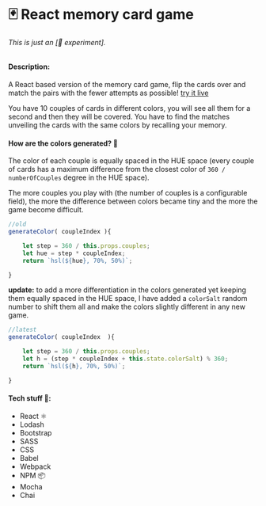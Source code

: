 # 🃏 React memory card game

###### This is just an \[🔬 experiment\].

#### Description:
 A React based version of the memory card game, flip the cards over and match the pairs with the fewer attempts as possible! [try it live](https://frarizzi.science/experiments/react-memory-card-game/)

 You have 10 couples of cards in different colors, you will see all them for a second and then they will be covered. You have to find the matches unveiling the cards with the same colors by recalling your memory.

#### How are the colors generated? 🎨
The color of each couple is equally spaced in the HUE space (every couple of cards has a maximum difference from the closest color of `360 / numberOfCouples` degree in the HUE space).

The more couples you play with (the number of couples is a configurable field), the more the difference between colors became tiny and the more the game become difficult.

```javascript
//old
generateColor( coupleIndex ){

    let step = 360 / this.props.couples;
    let hue = step * coupleIndex;
    return `hsl(${hue}, 70%, 50%)`;

}
```
**update:** to add a more differentiation in the colors generated yet keeping them equally spaced in the HUE space, I have added a `colorSalt` random number to shift them all and make the colors slightly different in any new game.
```javascript
//latest
generateColor( coupleIndex  ){

    let step = 360 / this.props.couples;
    let h = (step * coupleIndex + this.state.colorSalt) % 360;
    return `hsl(${h}, 70%, 50%)`;

}
```

#### Tech stuff 👾:
- React ⚛️
- Lodash
- Bootstrap
- SASS
- CSS
- Babel
- Webpack
- NPM 📦
- Mocha
- Chai